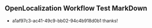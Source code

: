 ## OpenLocalization Workflow Test MarkDown
* a1af97c3-ac41-49c9-bb02-94c4b918d0b1 thanks!

<!--HONumber=Jul16_HO3-->


